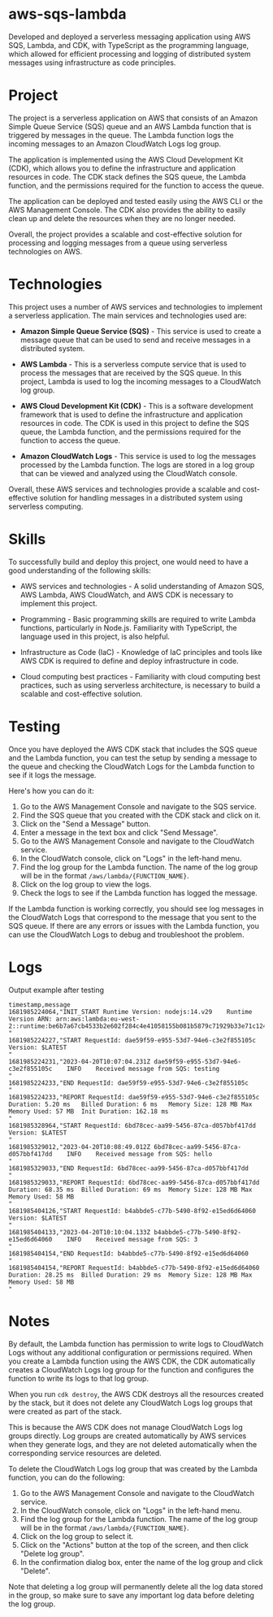 # aws-sqs-lambda
Developed and deployed a serverless messaging application using AWS SQS, Lambda, and CDK, with TypeScript as the programming language, which allowed for efficient processing and logging of distributed system messages using infrastructure as code principles.

# Project
The project is a serverless application on AWS that consists of an Amazon Simple Queue Service (SQS) queue and an AWS Lambda function that is triggered by messages in the queue. The Lambda function logs the incoming messages to an Amazon CloudWatch Logs log group.

The application is implemented using the AWS Cloud Development Kit (CDK), which allows you to define the infrastructure and application resources in code. The CDK stack defines the SQS queue, the Lambda function, and the permissions required for the function to access the queue.

The application can be deployed and tested easily using the AWS CLI or the AWS Management Console. The CDK also provides the ability to easily clean up and delete the resources when they are no longer needed.

Overall, the project provides a scalable and cost-effective solution for processing and logging messages from a queue using serverless technologies on AWS.

# Technologies
This project uses a number of AWS services and technologies to implement a serverless application. The main services and technologies used are:

- **Amazon Simple Queue Service (SQS)** - This service is used to create a message queue that can be used to send and receive messages in a distributed system.

- **AWS Lambda** - This is a serverless compute service that is used to process the messages that are received by the SQS queue. In this project, Lambda is used to log the incoming messages to a CloudWatch log group.

- **AWS Cloud Development Kit (CDK)** - This is a software development framework that is used to define the infrastructure and application resources in code. The CDK is used in this project to define the SQS queue, the Lambda function, and the permissions required for the function to access the queue.

- **Amazon CloudWatch Logs** - This service is used to log the messages processed by the Lambda function. The logs are stored in a log group that can be viewed and analyzed using the CloudWatch console.

Overall, these AWS services and technologies provide a scalable and cost-effective solution for handling messages in a distributed system using serverless computing.

# Skills
To successfully build and deploy this project, one would need to have a good understanding of the following skills:

- AWS services and technologies - A solid understanding of Amazon SQS, AWS Lambda, AWS CloudWatch, and AWS CDK is necessary to implement this project.

- Programming - Basic programming skills are required to write Lambda functions, particularly in Node.js. Familiarity with TypeScript, the language used in this project, is also helpful.

- Infrastructure as Code (IaC) - Knowledge of IaC principles and tools like AWS CDK is required to define and deploy infrastructure in code.

- Cloud computing best practices - Familiarity with cloud computing best practices, such as using serverless architecture, is necessary to build a scalable and cost-effective solution.

# Testing
Once you have deployed the AWS CDK stack that includes the SQS queue and the Lambda function, you can test the setup by sending a message to the queue and checking the CloudWatch Logs for the Lambda function to see if it logs the message.

Here's how you can do it:

1. Go to the AWS Management Console and navigate to the SQS service.
2. Find the SQS queue that you created with the CDK stack and click on it.
3. Click on the "Send a Message" button.
4. Enter a message in the text box and click "Send Message".
5. Go to the AWS Management Console and navigate to the CloudWatch service.
6. In the CloudWatch console, click on "Logs" in the left-hand menu.
7. Find the log group for the Lambda function. The name of the log group will be in the format `/aws/lambda/{FUNCTION_NAME}`.
8. Click on the log group to view the logs.
9. Check the logs to see if the Lambda function has logged the message.

If the Lambda function is working correctly, you should see log messages in the CloudWatch Logs that correspond to the message that you sent to the SQS queue. If there are any errors or issues with the Lambda function, you can use the CloudWatch Logs to debug and troubleshoot the problem.

# Logs
Output example after testing
```
timestamp,message
1681985224064,"INIT_START Runtime Version: nodejs:14.v29	Runtime Version ARN: arn:aws:lambda:eu-west-2::runtime:be6b7a67cb4533b2e602f284c4e41058155b081b5879c71929b33e71c124b81d
"
1681985224227,"START RequestId: dae59f59-e955-53d7-94e6-c3e2f855105c Version: $LATEST
"
1681985224231,"2023-04-20T10:07:04.231Z	dae59f59-e955-53d7-94e6-c3e2f855105c	INFO	Received message from SQS: testing
"
1681985224233,"END RequestId: dae59f59-e955-53d7-94e6-c3e2f855105c
"
1681985224233,"REPORT RequestId: dae59f59-e955-53d7-94e6-c3e2f855105c	Duration: 5.20 ms	Billed Duration: 6 ms	Memory Size: 128 MB	Max Memory Used: 57 MB	Init Duration: 162.18 ms	
"
1681985328964,"START RequestId: 6bd78cec-aa99-5456-87ca-d057bbf417dd Version: $LATEST
"
1681985329012,"2023-04-20T10:08:49.012Z	6bd78cec-aa99-5456-87ca-d057bbf417dd	INFO	Received message from SQS: hello
"
1681985329033,"END RequestId: 6bd78cec-aa99-5456-87ca-d057bbf417dd
"
1681985329033,"REPORT RequestId: 6bd78cec-aa99-5456-87ca-d057bbf417dd	Duration: 68.35 ms	Billed Duration: 69 ms	Memory Size: 128 MB	Max Memory Used: 58 MB	
"
1681985404126,"START RequestId: b4abbde5-c77b-5490-8f92-e15ed6d64060 Version: $LATEST
"
1681985404133,"2023-04-20T10:10:04.133Z	b4abbde5-c77b-5490-8f92-e15ed6d64060	INFO	Received message from SQS: 3
"
1681985404154,"END RequestId: b4abbde5-c77b-5490-8f92-e15ed6d64060
"
1681985404154,"REPORT RequestId: b4abbde5-c77b-5490-8f92-e15ed6d64060	Duration: 28.25 ms	Billed Duration: 29 ms	Memory Size: 128 MB	Max Memory Used: 58 MB	
"
```

# Notes
By default, the Lambda function has permission to write logs to CloudWatch Logs without any additional configuration or permissions required. When you create a Lambda function using the AWS CDK, the CDK automatically creates a CloudWatch Logs log group for the function and configures the function to write its logs to that log group.

When you run `cdk destroy`, the AWS CDK destroys all the resources created by the stack, but it does not delete any CloudWatch Logs log groups that were created as part of the stack.

This is because the AWS CDK does not manage CloudWatch Logs log groups directly. Log groups are created automatically by AWS services when they generate logs, and they are not deleted automatically when the corresponding service resources are deleted.

To delete the CloudWatch Logs log group that was created by the Lambda function, you can do the following:

1. Go to the AWS Management Console and navigate to the CloudWatch service.
2. In the CloudWatch console, click on "Logs" in the left-hand menu.
3. Find the log group for the Lambda function. The name of the log group will be in the format `/aws/lambda/{FUNCTION_NAME}`.
4. Click on the log group to select it.
5. Click on the "Actions" button at the top of the screen, and then click "Delete log group".
6. In the confirmation dialog box, enter the name of the log group and click "Delete".

Note that deleting a log group will permanently delete all the log data stored in the group, so make sure to save any important log data before deleting the log group.